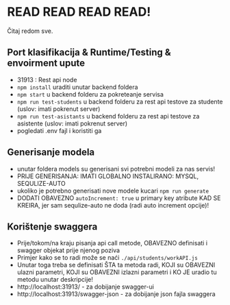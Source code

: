 # READ READ READ READ!
Čitaj redom sve.

## Port klasifikacija & Runtime/Testing & envoirment upute
- 31913 : Rest api node
- `npm install` uraditi unutar backend foldera
- `npm start` u backend folderu za pokreteanje servisa
- `npm run test-students` u backend folderu za rest api testove za studente (uslov: imati pokrenut server)
- `npm run test-asistants` u backend folderu za rest api testove za asistente (uslov: imati pokrenut server)
- pogledati .env fajl i koristiti ga

## Generisanje modela
- unutar foldera models su generisani svi potrebni modeli za nas servis!
- PRIJE GENERISANJA: IMATI GLOBALNO INSTALIRANO: MYSQL, SEQULIZE-AUTO
- ukoliko je potrebno generisati nove modele kucari `npm run generate`
- DODATI OBAVEZNO `autoIncrement: true` u primary key atribute KAD SE KREIRA, jer sam sequlize-auto ne doda (radi auto increment opcije)!

## Korištenje swaggera
- Prije/tokom/na kraju pisanja api call metode, OBAVEZNO definisati i swagger objekat prije njenog poziva
- Primjer kako se to radi može se naći `./api/students/workAPI.js`
- Unutar toga treba se definisati ŠTA ta metoda radi, KOJI su OBAVEZNI ulazni parametri, KOJI su OBAVEZNI izlazni parametri i KO JE uradio tu metodu unutar deskripcije! 
- http://localhost:31913/ - za dobijanje swagger-ui
- http://localhost:31913/swagger-json - za dobijanje json fajla swaggera

